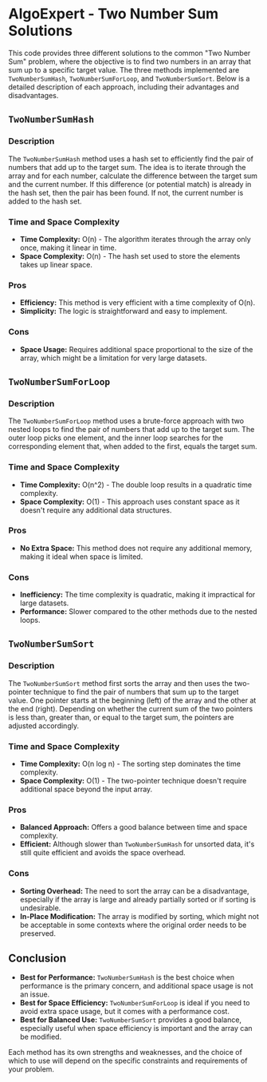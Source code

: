 # AlgoExpert - Two Number Sum Solutions

This code provides three different solutions to the common "Two Number Sum" problem, where the objective is to find two numbers in an array that sum up to a specific target value. The three methods implemented are `TwoNumberSumHash`, `TwoNumberSumForLoop`, and `TwoNumberSumSort`. Below is a detailed description of each approach, including their advantages and disadvantages.

## `TwoNumberSumHash`

### Description
The `TwoNumberSumHash` method uses a hash set to efficiently find the pair of numbers that add up to the target sum. The idea is to iterate through the array and for each number, calculate the difference between the target sum and the current number. If this difference (or potential match) is already in the hash set, then the pair has been found. If not, the current number is added to the hash set.

### Time and Space Complexity
- **Time Complexity:** O(n) - The algorithm iterates through the array only once, making it linear in time.
- **Space Complexity:** O(n) - The hash set used to store the elements takes up linear space.

### Pros
- **Efficiency:** This method is very efficient with a time complexity of O(n).
- **Simplicity:** The logic is straightforward and easy to implement.

### Cons
- **Space Usage:** Requires additional space proportional to the size of the array, which might be a limitation for very large datasets.

## `TwoNumberSumForLoop`

### Description
The `TwoNumberSumForLoop` method uses a brute-force approach with two nested loops to find the pair of numbers that add up to the target sum. The outer loop picks one element, and the inner loop searches for the corresponding element that, when added to the first, equals the target sum.

### Time and Space Complexity
- **Time Complexity:** O(n^2) - The double loop results in a quadratic time complexity.
- **Space Complexity:** O(1) - This approach uses constant space as it doesn't require any additional data structures.

### Pros
- **No Extra Space:** This method does not require any additional memory, making it ideal when space is limited.

### Cons
- **Inefficiency:** The time complexity is quadratic, making it impractical for large datasets.
- **Performance:** Slower compared to the other methods due to the nested loops.

## `TwoNumberSumSort`

### Description
The `TwoNumberSumSort` method first sorts the array and then uses the two-pointer technique to find the pair of numbers that sum up to the target value. One pointer starts at the beginning (left) of the array and the other at the end (right). Depending on whether the current sum of the two pointers is less than, greater than, or equal to the target sum, the pointers are adjusted accordingly.

### Time and Space Complexity
- **Time Complexity:** O(n log n) - The sorting step dominates the time complexity.
- **Space Complexity:** O(1) - The two-pointer technique doesn't require additional space beyond the input array.

### Pros
- **Balanced Approach:** Offers a good balance between time and space complexity.
- **Efficient:** Although slower than `TwoNumberSumHash` for unsorted data, it's still quite efficient and avoids the space overhead.

### Cons
- **Sorting Overhead:** The need to sort the array can be a disadvantage, especially if the array is large and already partially sorted or if sorting is undesirable.
- **In-Place Modification:** The array is modified by sorting, which might not be acceptable in some contexts where the original order needs to be preserved.

## Conclusion

- **Best for Performance:** `TwoNumberSumHash` is the best choice when performance is the primary concern, and additional space usage is not an issue.
- **Best for Space Efficiency:** `TwoNumberSumForLoop` is ideal if you need to avoid extra space usage, but it comes with a performance cost.
- **Best for Balanced Use:** `TwoNumberSumSort` provides a good balance, especially useful when space efficiency is important and the array can be modified.

Each method has its own strengths and weaknesses, and the choice of which to use will depend on the specific constraints and requirements of your problem.
